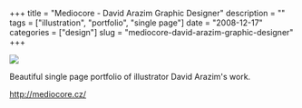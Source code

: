 +++
title = "Mediocore - David Arazim Graphic Designer"
description = ""
tags = ["illustration", "portfolio", "single page"]
date = "2008-12-17"
categories = ["design"]
slug = "mediocore-david-arazim-graphic-designer"
+++


 

  <div id="screens-thumbs" class="clearfix">
    <div class="txt-center" id="design-submission"><a href="http://mediocore.cz/"><img id='bluga-thumbnail-1425' class='bluga-thumbnail large' src='/media/bluga/
wt494952dfcf054.jpg'/></a></div>  
  </div>   
<p>Beautiful single page portfolio of illustrator David Arazim's work. </p>
<p><a href="http://mediocore.cz/">http://mediocore.cz/</a></p>




